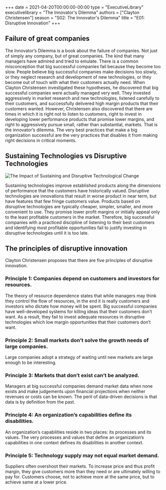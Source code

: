 +++
date = 2021-04-20T00:00:00-00:00
type = "ExecutiveLibrary"
executivelibrary = "The Innovator's Dilemma"
authors = ["Clayton Christensen"]
season = "S02: The Innovator's Dilemma"
title = "E01: Disruptive Innovation"
+++

## Failure of great companies
The Innovator’s Dilemma is a book about the failure of companies. Not just of simply any company, but of great companies. The kind that many managers have admired and tried to emulate. 
There is a common misconception that big successful companies fail because they become too slow. People believe big successful companies make decisions too slowly, or they neglect research and development of new technologies, or they become out of touch with what their customers actually need. 
When Clayton Christensen investigated these hypotheses, he discovered that big successful companies were actually managed very well. They invested aggressively in market research and new technologies, listened carefully to their customers, and successfully delivered high margin products that their customers wanted. 
However, Christensen also discovered that there are times in which it is right not to listen to customers, right to invest in developing lower performance products that promise lower margins, and right to aggressively pursue small, rather than substantial, markets. That is the innovator’s dilemma. The very best practices that make a big organization successful are the very practices that disables it from making right decisions in critical moments. 

## Sustaining Technologies vs Disruptive Technologies
![The Impact of Sustaining and Disruptive Technological Change](/media/executivelibrary/s02/disruptivevssustaining.jpg)

Sustaining technologies improve established products along the dimensions of performance that the customers have historically valued. Disruptive technologies are innovations that result in worse product in near term, but have features that few fringe customers value. 
Products based on disruptive technologies are typically cheaper, simpler, smaller, and more convenient to use. They promise lower profit margins or initially appeal only to the least profitable customers in the market. Therefore, big successful companies with a practiced discipline of listening to their best customers and identifying most profitable opportunities fail to justify investing in disruptive technologies until it is too late.  

## The principles of disruptive innovation
Clayton Christensen proposes that there are five principles of disruptive innovation. 
### Principle 1: Companies depend on customers and investors for resources. 
The theory of resource dependence states that while managers may think they control the flow of resources, in the end it is really customers and investors who dictate how money will be spent. Big successful companies have well-developed systems for killing ideas that their customers don’t want. As a result, they fail to invest adequate resources in disruptive technologies which low margin opportunities that their customers don’t want.  
### Principle 2: Small markets don’t solve the growth needs of large companies. 
Large companies adopt a strategy of waiting until new markets are large enough to be interesting. 
### Principle 3: Markets that don’t exist can’t be analyzed. 
Managers at big successful companies demand market data when none exists and make judgements upon financial projections when neither revenues or costs can be known. The peril of data-driven decisions is that data is by definition from the past. 
### Principle 4: An organization’s capabilities define its disabilities. 
An organization’s capabilities reside in two places: its processes and its values. The very processes and values that define an organization’s capabilities in one context defines its disabilities in another context. 
### Principle 5: Technology supply may not equal market demand. 
Suppliers often overshoot their markets. To increase price and thus profit margin, they give customers more than they need or are ultimately willing to pay for. Customers choose, not to achieve more at the same price, but to achieve same at a lower price. 
